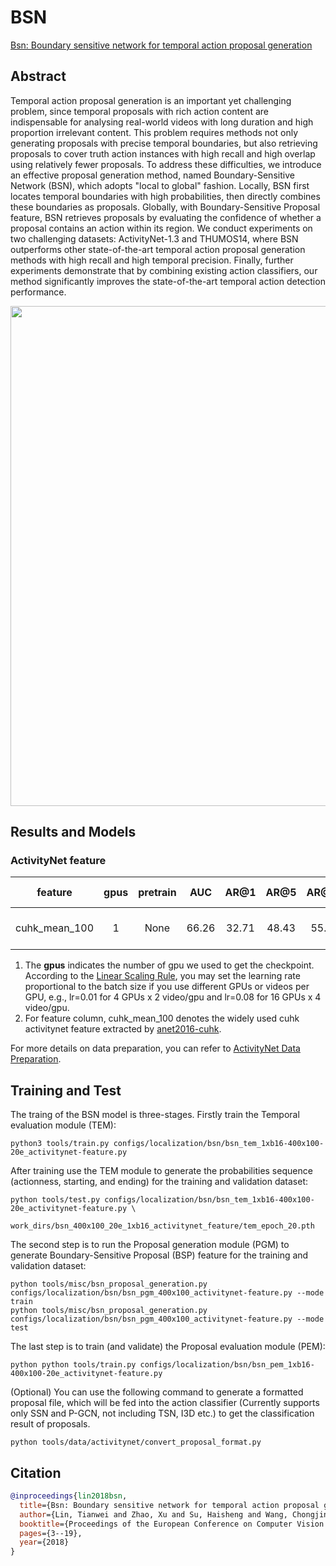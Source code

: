 # BSN

[Bsn: Boundary sensitive network for temporal action proposal generation](https://openaccess.thecvf.com/content_ECCV_2018/html/Tianwei_Lin_BSN_Boundary_Sensitive_ECCV_2018_paper.html)

<!-- [ALGORITHM] -->

## Abstract

<!-- [ABSTRACT] -->

Temporal action proposal generation is an important yet challenging problem, since temporal proposals with rich action content are indispensable for analysing real-world videos with long duration and high proportion irrelevant content. This problem requires methods not only generating proposals with precise temporal boundaries, but also retrieving proposals to cover truth action instances with high recall and high overlap using relatively fewer proposals. To address these difficulties, we introduce an effective proposal generation method, named Boundary-Sensitive Network (BSN), which adopts "local to global" fashion. Locally, BSN first locates temporal boundaries with high probabilities, then directly combines these boundaries as proposals. Globally, with Boundary-Sensitive Proposal feature, BSN retrieves proposals by evaluating the confidence of whether a proposal contains an action within its region. We conduct experiments on two challenging datasets: ActivityNet-1.3 and THUMOS14, where BSN outperforms other state-of-the-art temporal action proposal generation methods with high recall and high temporal precision. Finally, further experiments demonstrate that by combining existing action classifiers, our method significantly improves the state-of-the-art temporal action detection performance.

<!-- [IMAGE] -->

<div align=center>
<img src="https://user-images.githubusercontent.com/34324155/143016692-69efafbd-cec6-47f1-af45-371d0ff78a97.png" width="800"/>
</div>

## Results and Models

### ActivityNet feature

|    feature    | gpus | pretrain |  AUC  | AR@1  | AR@5  | AR@10 | AR@100 |   gpu_mem(M)    | iter time(s) |                   config                   |                   ckpt                   |                   log                    |
| :-----------: | :--: | :------: | :---: | :---: | :---: | :---: | :----: | :-------------: | :----------: | :----------------------------------------: | :--------------------------------------: | :--------------------------------------: |
| cuhk_mean_100 |  1   |   None   | 66.26 | 32.71 | 48.43 | 55.28 | 74.27  | 43(TEM)+25(PEM) |      -       | [config_TEM](/configs/localization/bsn/bsn_tem_1xb16-400x100-20e_activitynet-feature.py) [config_PGM](/configs/localization/bsn/bsn_pgm_400x100_activitynet-feature.py) [config_PEM](/configs/localization/bsn/bsn_pem_1xb16-400x100-20e_activitynet-feature.py) | [ckpt_TEM](https://download.openmmlab.com/mmaction/v1.0/localization/bsn/bsn_tem_1xb16-400x100-20e_activitynet-feature_20220908-9da79951.pth) [ckpt_PEM](https://download.openmmlab.com/mmaction/v1.0/localization/bsn/bsn_pem_1xb16-400x100-20e_activitynet-feature_20220908-ec2eb21d.pth) | [log_tem](https://download.openmmlab.com/mmaction/v1.0/localization/bsn/bsn_tem_1xb16-400x100-20e_activitynet-feature.log) [log_pem](https://download.openmmlab.com/mmaction/v1.0/localization/bsn/bsn_pem_1xb16-400x100-20e_activitynet-feature.log) |

1. The **gpus** indicates the number of gpu we used to get the checkpoint.
   According to the [Linear Scaling Rule](https://arxiv.org/abs/1706.02677), you may set the learning rate proportional to the batch size if you use different GPUs or videos per GPU,
   e.g., lr=0.01 for 4 GPUs x 2 video/gpu and lr=0.08 for 16 GPUs x 4 video/gpu.
2. For feature column, cuhk_mean_100 denotes the widely used cuhk activitynet feature extracted by [anet2016-cuhk](https://github.com/yjxiong/anet2016-cuhk).

For more details on data preparation, you can refer to [ActivityNet Data Preparation](/tools/data/activitynet/README.md).

## Training and Test

The traing of the BSN model is three-stages. Firstly train the Temporal evaluation module (TEM):

```shell
python3 tools/train.py configs/localization/bsn/bsn_tem_1xb16-400x100-20e_activitynet-feature.py
```

After training use the TEM module to generate the probabilities sequence (actionness, starting, and ending) for the training and validation dataset:

```shell
python tools/test.py configs/localization/bsn/bsn_tem_1xb16-400x100-20e_activitynet-feature.py \
    work_dirs/bsn_400x100_20e_1xb16_activitynet_feature/tem_epoch_20.pth
```

The second step is to run the Proposal generation module (PGM) to generate Boundary-Sensitive Proposal (BSP) feature for the training and validation dataset:

```shell
python tools/misc/bsn_proposal_generation.py configs/localization/bsn/bsn_pgm_400x100_activitynet-feature.py --mode train
python tools/misc/bsn_proposal_generation.py configs/localization/bsn/bsn_pgm_400x100_activitynet-feature.py --mode test
```

The last step is to train (and validate) the Proposal evaluation module (PEM):

```shell
python python tools/train.py configs/localization/bsn/bsn_pem_1xb16-400x100-20e_activitynet-feature.py
```

(Optional) You can use the following command to generate a formatted proposal file, which will be fed into the action classifier (Currently supports only SSN and P-GCN, not including TSN, I3D etc.) to get the classification result of proposals.

```shell
python tools/data/activitynet/convert_proposal_format.py
```

## Citation

```BibTeX
@inproceedings{lin2018bsn,
  title={Bsn: Boundary sensitive network for temporal action proposal generation},
  author={Lin, Tianwei and Zhao, Xu and Su, Haisheng and Wang, Chongjing and Yang, Ming},
  booktitle={Proceedings of the European Conference on Computer Vision (ECCV)},
  pages={3--19},
  year={2018}
}
```
